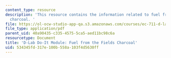 ```yaml
---
content_type: resource
description: 'This resource contains the information related to fuel from the fields
  charcoal. '
file: https://ol-ocw-studio-app-qa.s3.amazonaws.com/courses/ec-711-d-lab-energy-spring-2011/534345fd317e100b558a103f4d5630ff_MITEC_711S11_read6a.pdf
file_type: application/pdf
parent_uid: 40a90435-c335-4575-5ca5-aed11bc98c6a
resourcetype: Document
title: 'D-Lab Do-It Module: Fuel from the Fields Charcoal'
uid: 534345fd-317e-100b-558a-103f4d5630ff
---
```

